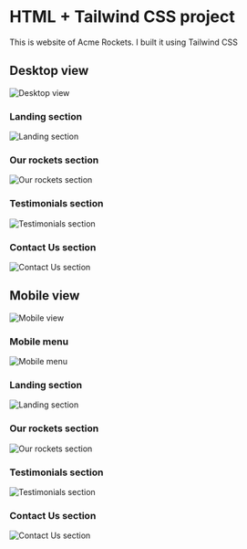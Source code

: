 # HTML + Tailwind CSS project

This is website of Acme Rockets. I built it using Tailwind CSS

## Desktop view
![Desktop view]()
### Landing section
![Landing section]()
### Our rockets section
![Our rockets section]()
### Testimonials section
![Testimonials section]()
### Contact Us section
![Contact Us section]()
## Mobile view
![Mobile view]()
### Mobile menu
![Mobile menu]()
### Landing section
![Landing section]()
### Our rockets section
![Our rockets section]()
### Testimonials section
![Testimonials section]()

### Contact Us section
![Contact Us section]()